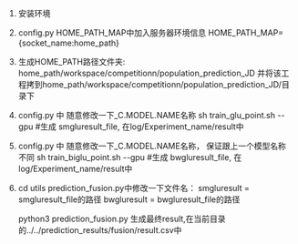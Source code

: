1. 安装环境
2. config.py HOME_PATH_MAP中加入服务器环境信息 HOME_PATH_MAP={socket_name:home_path}
3. 生成HOME_PATH路径文件夹: 
    home_path/workspace/competitionn/population_prediction_JD
    并将该工程拷到home_path/workspace/competitionn/population_prediction_JD/目录下
4.  config.py 中 随意修改一下_C.MODEL.NAME名称
    sh train_glu_point.sh --gpu #生成 smgluresult_file, 在log/Experiment_name/result中
5.  config.py 中 随意修改一下_C.MODEL.NAME名称， 保证跟上一个模型名称不同
    sh train_biglu_point.sh --gpu #生成 bwgluresult_file,  在log/Experiment_name/result中
6.  cd utils 
    prediction_fusion.py中修改一下文件名：
    smgluresult = smgluresult_file的路径
    bwgluresult = bwgluresult_file的路径

    python3 prediction_fusion.py
    生成最终result,在当前目录的../../prediction_results/fusion/result.csv中